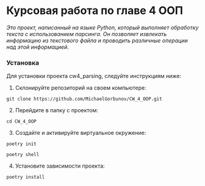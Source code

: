# **Курсовая работа по главе 4 ООП** 
_Это проект, написанный на языке Python, который выполняет обработку текста с использованием парсинга. Он позволяет извлекать информацию из текстового файла и проводить различные операции над этой информацией._

### **Установка**
Для установки проекта cw4_parsing, следуйте инструкциям ниже:

1. Склонируйте репозиторий на своем компьютере:

`git clone https://github.com/MichaelGorbunov/CW_4_OOP.git`

2. Перейдите в папку с проектом:

`cd CW_4_OOP`

3. Создайте и активируйте виртуальное окружение:

`poetry init`

`poetry shell`

4. Установите зависимости проекта:

`poetry install`
